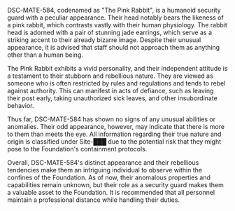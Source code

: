 DSC-MATE-584, codenamed as "The Pink Rabbit", is a humanoid security guard with a peculiar appearance. Their head notably bears the likeness of a pink rabbit, which contrasts vastly with their human physiology. The rabbit head is adorned with a pair of stunning jade earrings, which serve as a striking accent to their already bizarre image. Despite their unusual appearance, it is advised that staff should not approach them as anything other than a human being.

The Pink Rabbit exhibits a vivid personality, and their independent attitude is a testament to their stubborn and rebellious nature. They are viewed as someone who is often restricted by rules and regulations and tends to rebel against authority. This can manifest in acts of defiance, such as leaving their post early, taking unauthorized sick leaves, and other insubordinate behavior.

Thus far, DSC-MATE-584 has shown no signs of any unusual abilities or anomalies. Their odd appearance, however, may indicate that there is more to them than meets the eye. All information regarding their true nature and origin is classified under Site-███ due to the potential risk that they might pose to the Foundation's containment protocols.

Overall, DSC-MATE-584's distinct appearance and their rebellious tendencies make them an intriguing individual to observe within the confines of the Foundation. As of now, their anomalous properties and capabilities remain unknown, but their role as a security guard makes them a valuable asset to the Foundation. It is recommended that all personnel maintain a professional distance while handling their duties.
